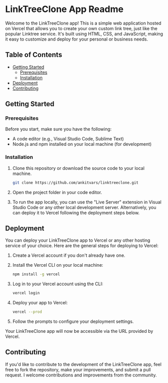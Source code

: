 # LinkTreeClone App Readme

Welcome to the LinkTreeClone app! This is a simple web application hosted on Vercel that allows you to create your own custom link tree, just like the popular Linktree service. It's built using HTML, CSS, and JavaScript, making it easy to customize and deploy for your personal or business needs.

## Table of Contents

- [Getting Started](#getting-started)
  - [Prerequisites](#prerequisites)
  - [Installation](#installation)
- [Deployment](#deployment)
- [Contributing](#contributing)

## Getting Started

### Prerequisites

Before you start, make sure you have the following:

- A code editor (e.g., Visual Studio Code, Sublime Text)
- Node.js and npm installed on your local machine (for development)

### Installation

1. Clone this repository or download the source code to your local machine.

   ```bash
   git clone https://github.com/ankitvars/linktreeclone.git
   ```

2. Open the project folder in your code editor.

3. To run the app locally, you can use the "Live Server" extension in Visual Studio Code or any other local development server. Alternatively, you can deploy it to Vercel following the deployment steps below.

## Deployment

You can deploy your LinkTreeClone app to Vercel or any other hosting service of your choice. Here are the general steps for deploying to Vercel:

1. Create a Vercel account if you don't already have one.

2. Install the Vercel CLI on your local machine:

   ```bash
   npm install -g vercel
   ```

3. Log in to your Vercel account using the CLI:

   ```bash
   vercel login
   ```

4. Deploy your app to Vercel:

   ```bash
   vercel --prod
   ```

5. Follow the prompts to configure your deployment settings.

Your LinkTreeClone app will now be accessible via the URL provided by Vercel.

## Contributing

If you'd like to contribute to the development of the LinkTreeClone app, feel free to fork the repository, make your improvements, and submit a pull request. I welcome contributions and improvements from the community.

